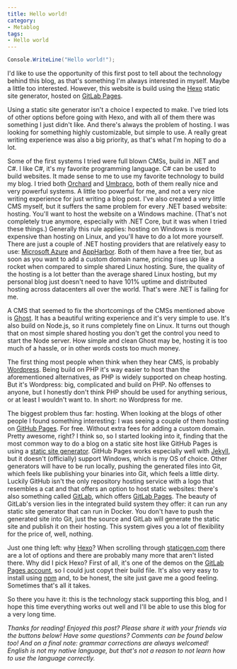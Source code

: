 ```yaml
---
title: Hello world!
category:
- Metablog
tags:
- Hello world
---
```


```csharp
Console.WriteLine("Hello world!");
```

I'd like to use the opportunity of this first post to tell about the technology behind this blog, as that's something I'm always interested in myself. Maybe a little too interested. However, this website is build using the [Hexo](https://hexo.io/) static site generator, hosted on [GitLab Pages](https://pages.gitlab.io/).

Using a static site generator isn't a choice I expected to make. I've tried lots of other options before going with Hexo, and with all of them there was something I just didn't like. And there's always the problem of hosting. I was looking for something highly customizable, but simple to use. A really great writing experience was also a big priority, as that's what I'm hoping to do a lot.

Some of the first systems I tried were full blown CMSs, build in .NET and C#. I like C#, it's my favorite programming language. C# can be used to build websites. It made sense to me to use my favorite technology to build my blog. I tried both [Orchard](http://www.orchardproject.net/) and [Umbraco](http://umbraco.com/), both of them really nice and very powerful systems. A little too powerful for me, and not a very nice writing experience for just writing a blog post. I've also created a very little CMS myself, but it suffers the same problem for every .NET based website: hosting. You'll want to host the website on a Windows machine. (That's not completely true anymore, especially with .NET Core, but it was when I tried these things.) Generally this rule applies: hosting on Windows is more expensive than hosting on Linux, and you'll have to do a lot more yourself. There are just a couple of .NET hosting providers that are relatively easy to use: [Microsoft Azure](https://azure.microsoft.com) and [AppHarbor](https://appharbor.com/). Both of them have a free tier, but as soon as you want to add a custom domain name, pricing rises up like a rocket when compared to simple shared Linux hosting. Sure, the quality of the hosting is a lot better than the average shared Linux hosting, but my personal blog just doesn't need to have 101% uptime and distributed hosting across datacenters all over the world. That's were .NET is failing for me.

A CMS that seemed to fix the shortcomings of the CMSs mentioned above is [Ghost](https://ghost.org/). It has a beautiful writing experience and it's very simple to use. It's also build on Node.js, so it runs completely fine on Linux. It turns out though that on most simple shared hosting you don't get the control you need to start the Node server. How simple and clean Ghost may be, hosting it is too much of a hassle, or in other words costs too much money.

The first thing most people when think when they hear CMS, is probably [Wordpress](https://wordpress.org/). Being build on PHP it's way easier to host than the aforementioned alternatives, as PHP is widely supported on cheap hosting. But it's Wordpress: big, complicated and build on PHP. No offenses to anyone, but I honestly don't think PHP should be used for anything serious, or at least I wouldn't want to. In short: no Wordpress for me.

The biggest problem thus far: hosting. When looking at the blogs of other people I found something interesting: I was seeing a couple of them hosting on [GitHub Pages](https://pages.github.com/). For free. Without extra fees for adding a custom domain. Pretty awesome, right? I think so, so I started looking into it, finding that the most common way to do a blog on a static site host like GitHub Pages is using a [static site generator](http://www.staticgen.com/). GitHub Pages works especially well with [Jekyll](http://jekyllrb.com/), but it doesn't (officially) support Windows, which is my OS of choice. Other generators will have to be run locally, pushing the generated files into Git, which feels like publishing your binaries into Git, which feels a little dirty. Luckily GitHub isn't the only repository hosting service with a logo that resembles a cat and that offers an option to host static websites: there's also something called [GitLab](https://gitlab.com/), which offers [GitLab Pages](https://pages.gitlab.io/). The beauty of GitLab's version lies in the integrated build system they offer: it can run any static site generator that can run in Docker. You don't have to push the generated site into Git, just the source and GitLab will generate the static site and publish it on their hosting. This system gives you a lot of flexibility for the price of, well, nothing.

Just one thing left: why [Hexo](https://hexo.io/)? When scrolling through [staticgen.com](http://www.staticgen.com/) there are a lot of options and there are probably many more that aren't listed there. Why did I pick Hexo? First of all, it's one of the demos on the [GitLab Pages account](https://gitlab.com/pages), so I could just copyt their build file. It's also very easy to install using [npm](https://www.npmjs.com/) and, to be honest, the site just gave me a good feeling. Sometimes that's all it takes.

So there you have it: this is the technology stack supporting this blog, and I hope this time everything works out well and I'll be able to use this blog for a very long time.

*Thanks for reading! Enjoyed this post? Please share it with your friends via the buttons below! Have some questions? Comments can be found below too! And on a final note: grammar corrections are always welcomed! English is not my native language, but that's not a reason to not learn how to use the language correctly.*